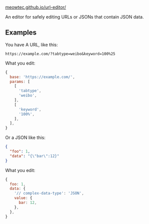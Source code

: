 [meowtec.github.io/url-editor/](https://meowtec.github.io/url-editor/)

An editor for safely editing URLs or JSONs that contain JSON data.

## Examples

You have A URL, like this:

```
https://example.com/?tabtype=weibo&keyword=100%25
```

What you edit:

```js
{
  base: 'https://example.com/',
  params: [
    [
      'tabtype',
      'weibo',
    ],
    [
      'keyword',
      '100%',
    ],
  ],
}
```

Or a JSON like this:

```json
{
  "foo": 1,
  "data": "{\"bar\":12}"
}
```

What you edit:

```js
{
  foo: 1,
  data: {
    '// complex-data-type': 'JSON',
    value: {
      bar: 12,
    },
  },
}
```

